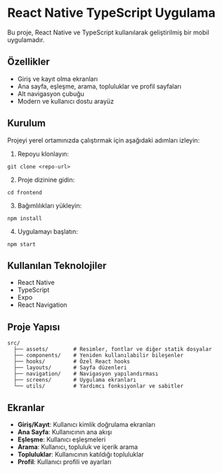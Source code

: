 # React Native TypeScript Uygulama

Bu proje, React Native ve TypeScript kullanılarak geliştirilmiş bir mobil uygulamadır.

## Özellikler

- Giriş ve kayıt olma ekranları
- Ana sayfa, eşleşme, arama, topluluklar ve profil sayfaları
- Alt navigasyon çubuğu
- Modern ve kullanıcı dostu arayüz

## Kurulum

Projeyi yerel ortamınızda çalıştırmak için aşağıdaki adımları izleyin:

1. Repoyu klonlayın:
```
git clone <repo-url>
```

2. Proje dizinine gidin:
```
cd frontend
```

3. Bağımlılıkları yükleyin:
```
npm install
```

4. Uygulamayı başlatın:
```
npm start
```

## Kullanılan Teknolojiler

- React Native
- TypeScript
- Expo
- React Navigation

## Proje Yapısı

```
src/
  ├── assets/        # Resimler, fontlar ve diğer statik dosyalar
  ├── components/    # Yeniden kullanılabilir bileşenler
  ├── hooks/         # Özel React hooks
  ├── layouts/       # Sayfa düzenleri
  ├── navigation/    # Navigasyon yapılandırması
  ├── screens/       # Uygulama ekranları
  └── utils/         # Yardımcı fonksiyonlar ve sabitler
```

## Ekranlar

- **Giriş/Kayıt**: Kullanıcı kimlik doğrulama ekranları
- **Ana Sayfa**: Kullanıcının ana akışı
- **Eşleşme**: Kullanıcı eşleşmeleri
- **Arama**: Kullanıcı, topluluk ve içerik arama
- **Topluluklar**: Kullanıcının katıldığı topluluklar
- **Profil**: Kullanıcı profili ve ayarları 
